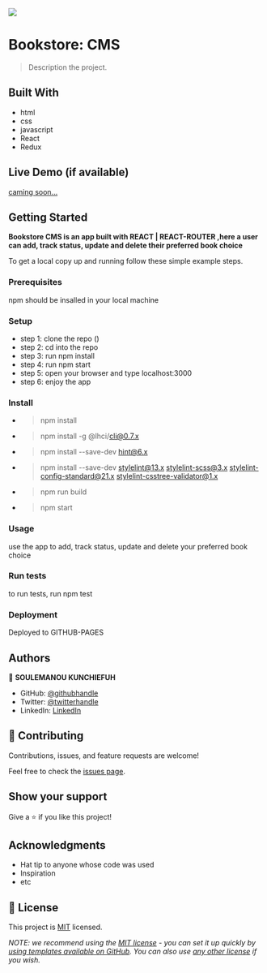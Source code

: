 ![](https://img.shields.io/badge/Microverse-blueviolet)

# Bookstore: CMS

> Description the project.


## Built With

- html
- css
- javascript
- React
- Redux

## Live Demo (if available)

[caming soon...](https://livedemo.com)


## Getting Started

**Bookstore CMS is an app built with REACT | REACT-ROUTER ,here a user can add, track status, update and delete their preferred book choice**


To get a local copy up and running follow these simple example steps.

### Prerequisites
npm should be insalled in your local machine
### Setup

- step 1: clone the repo ()
- step 2: cd into the repo
- step 3: run npm install
- step 4: run npm start
- step 5: open your browser and type localhost:3000
- step 6: enjoy the app
### Install
- > npm install
- > npm install -g @lhci/cli@0.7.x
- > npm install --save-dev hint@6.x
- > npm install --save-dev stylelint@13.x stylelint-scss@3.x stylelint-config-standard@21.x stylelint-csstree-validator@1.x
- > npm run build
- > npm start

### Usage
use the app to add, track status, update and delete your preferred book choice
### Run tests
to run tests, run npm test
### Deployment

Deployed to GITHUB-PAGES

## Authors

👤 **SOULEMANOU KUNCHIEFUH**

- GitHub: [@githubhandle](https://github.com/soulemanou-software)
- Twitter: [@twitterhandle](https://twitter.com/Mr_babanou_237)
- LinkedIn: [LinkedIn](https://linkedin.com/in/soulemanou-kunchiefuh-babanou-5a6b3b1b3/)
## 🤝 Contributing

Contributions, issues, and feature requests are welcome!

Feel free to check the [issues page](../../issues/).

## Show your support

Give a ⭐️ if you like this project!

## Acknowledgments

- Hat tip to anyone whose code was used
- Inspiration
- etc

## 📝 License

This project is [MIT](./LICENSE) licensed.

_NOTE: we recommend using the [MIT license](https://choosealicense.com/licenses/mit/) - you can set it up quickly by [using templates available on GitHub](https://docs.github.com/en/communities/setting-up-your-project-for-healthy-contributions/adding-a-license-to-a-repository). You can also use [any other license](https://choosealicense.com/licenses/) if you wish._

